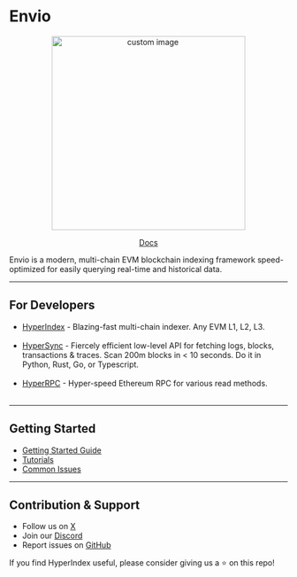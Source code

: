 # Envio
<p align="center">
  <img width="350" src="https://github.com/enviodev/.github/assets/82444671/602e8a3a-0ba7-46fc-b482-d77d016441d6" alt=" custom image"/>
<p align="center">
<a href="https://docs.envio.dev/docs/overview" target="_blank" rel="noopener noreferrer"> Docs</a>

Envio is a modern, multi-chain EVM blockchain indexing framework speed-optimized for easily querying real-time and historical data.

---

## For Developers
- <a href="https://docs.envio.dev/docs/HyperIndex/overview" target="_blank" rel="noopener noreferrer">HyperIndex</a> - Blazing-fast multi-chain indexer. Any EVM L1, L2, L3. <br><br>
- <a href="https://docs.envio.dev/docs/HyperSync/overview" target="_blank" rel="noopener noreferrer">HyperSync</a> - Fiercely efficient low-level API for fetching logs, blocks, transactions & traces. Scan 200m blocks in < 10 seconds. Do it in Python, Rust, Go, or Typescript. <br><br>
- <a href="https://docs.envio.dev/docs/HyperSync/overview-hyperrpc" target="_blank" rel="noopener noreferrer">HyperRPC</a> - Hyper-speed Ethereum RPC for various read methods. <br><br>

---

## Getting Started
- [Getting Started Guide](https://docs.envio.dev/docs/HyperIndex/getting-started)
- [Tutorials](https://docs.envio.dev/docs/HyperIndex/tutorial-op-bridge-deposits)
- [Common Issues](https://docs.envio.dev/docs/HyperIndex/common-issues)

---

## Contribution & Support
- Follow us on [X](https://x.com/envio_indexer)
- Join our [Discord](https://discord.com/invite/envio)
- Report issues on [GitHub](https://github.com/enviodev/hyperindex/issues/new/choose)

If you find HyperIndex useful, please consider giving us a ⭐ on this repo!
